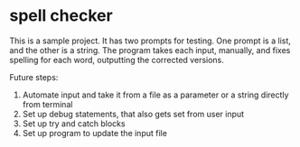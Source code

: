 # spell checker
This is a sample project.
It has two prompts for testing.
One prompt is a list, and the other is a string.
The program takes each input, manually, and fixes spelling for each word, outputting the corrected versions.

Future steps:
1. Automate input and take it from a file as a parameter or a string directly from terminal
2. Set up debug statements, that also gets set from user input
3. Set up try and catch blocks
4. Set up program to update the input file
